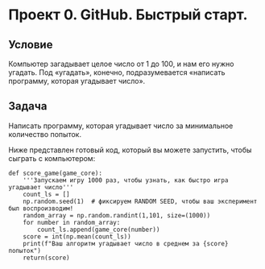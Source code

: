 # Проект 0. GitHub. Быстрый старт.

## Условие
Компьютер загадывает целое число от 1 до 100, и нам его нужно угадать.
Под «угадать», конечно, подразумевается «написать программу, которая угадывает число».

## Задача
Написать программу, которая угадывает число за минимальное количество попыток.


Ниже представлен готовый код, который вы можете запустить, чтобы сыграть с компьютером:

```
def score_game(game_core):
    '''Запускаем игру 1000 раз, чтобы узнать, как быстро игра угадывает число'''
    count_ls = []
    np.random.seed(1)  # фиксируем RANDOM SEED, чтобы ваш эксперимент был воспроизводим!
    random_array = np.random.randint(1,101, size=(1000))
    for number in random_array:
        count_ls.append(game_core(number))
    score = int(np.mean(count_ls))
    print(f"Ваш алгоритм угадывает число в среднем за {score} попыток")
    return(score)
```
